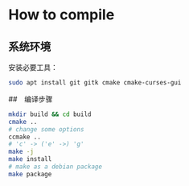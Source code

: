 # How to compile

## 系统环境

安装必要工具：

```sh
sudo apt install git gitk cmake cmake-curses-gui 
```

##　编译步骤

```sh
mkdir build && cd build
cmake ..
# change some options
ccmake ..
# 'c' -> ('e' ->) 'g'
make -j
make install
# make as a debian package
make package
```

